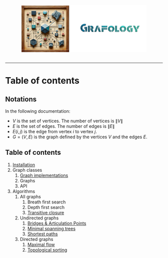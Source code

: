 <div align="center">
    <img 
        src="imgs/logo.png" 
        alt="Grafology logo"
        height="150px"
        width="400px"
        />
</div>
<br/>
<hr/>

# Table of contents
## Notations
In the following documentation:
- $V$ is the set of vertices. The number of vertices is $\lVert V \rVert$
- $E$ is the set of edges. The number of edges is $\lVert E \rVert$
- $E(i,j)$ is the edge from vertex $i$ to vertex $j$.
- $G = (V, E)$ is the graph defined by the vertices $V$ and the edges $E$.

## Table of contents
1. [Installation](installation.md)
2.  Graph classes
    1. [Graph implementations](graph_implementations.md)
    2. Graphs
    3. API
3. Algorithms
    1.  All graphs
        1. Breath first search
        2. Depth first search
        3. [Transitive closure](algos/transitive_closure.md)
    2.  Undirected graphs
        1. [Bridges & Articulation Points](algos/bridges_and_AP.md)
        1. [Minimal spanning trees](algos/minimum_spanning_tree.md)
        2. [Shortest paths](algos/shortest_paths.md)
    3.  Directed graphs
        1. [Maximal flow](algos/maximum_flow.md)
        2. [Topological sorting](algos/topological_sorting.md)
